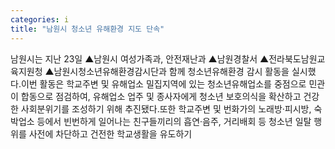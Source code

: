 ```yaml
---
categories: i
title: "남원시 청소년 유해환경 지도 단속"
---
```

남원시는 지난 23일 ▲남원시 여성가족과, 안전재난과 ▲남원경찰서 ▲전라북도남원교육지원청 ▲남원시청소년유해환경감시단과 함께 청소년유해환경 감시 활동을 실시했다.이번 활동은 학교주변 및 유해업소 밀집지역에 있는 청소년유해업소를 중점으로 민관이 합동으로 점검하여, 유해업소 업주 및 종사자에게 청소년 보호의식을 확산하고 건강한 사회분위기를 조성하기 위해 추진됐다.또한 학교주변 및 번화가의 노래방·피시방, 숙박업소 등에서 빈번하게 일어나는 친구들끼리의 흡연·음주, 거리배회 등 청소년 일탈 행위를 사전에 차단하고 건전한 학교생활을 유도하기